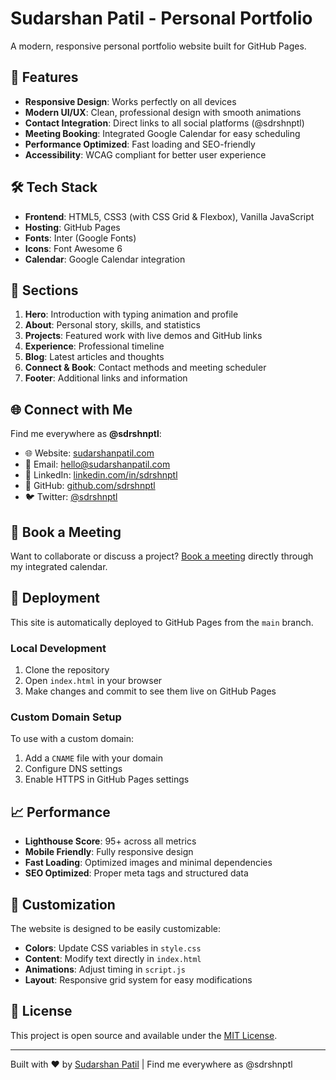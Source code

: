# Sudarshan Patil - Personal Portfolio

A modern, responsive personal portfolio website built for GitHub Pages.

## 🚀 Features

- **Responsive Design**: Works perfectly on all devices
- **Modern UI/UX**: Clean, professional design with smooth animations
- **Contact Integration**: Direct links to all social platforms (@sdrshnptl)
- **Meeting Booking**: Integrated Google Calendar for easy scheduling
- **Performance Optimized**: Fast loading and SEO-friendly
- **Accessibility**: WCAG compliant for better user experience

## 🛠️ Tech Stack

- **Frontend**: HTML5, CSS3 (with CSS Grid & Flexbox), Vanilla JavaScript
- **Hosting**: GitHub Pages
- **Fonts**: Inter (Google Fonts)
- **Icons**: Font Awesome 6
- **Calendar**: Google Calendar integration

## 📱 Sections

1. **Hero**: Introduction with typing animation and profile
2. **About**: Personal story, skills, and statistics
3. **Projects**: Featured work with live demos and GitHub links
4. **Experience**: Professional timeline
5. **Blog**: Latest articles and thoughts
6. **Connect & Book**: Contact methods and meeting scheduler
7. **Footer**: Additional links and information

## 🌐 Connect with Me

Find me everywhere as **@sdrshnptl**:

- 🌐 Website: [sudarshanpatil.com](https://sudarshanpatil.com)
- 📧 Email: hello@sudarshanpatil.com
- 💼 LinkedIn: [linkedin.com/in/sdrshnptl](https://linkedin.com/in/sdrshnptl)
- 🐙 GitHub: [github.com/sdrshnptl](https://github.com/sdrshnptl)
- 🐦 Twitter: [@sdrshnptl](https://twitter.com/sdrshnptl)

## 📅 Book a Meeting

Want to collaborate or discuss a project? [Book a meeting](https://calendar.app.google/f3z1pe45hCDtSNjT6) directly through my integrated calendar.

## 🚀 Deployment

This site is automatically deployed to GitHub Pages from the `main` branch.

### Local Development

1. Clone the repository
2. Open `index.html` in your browser
3. Make changes and commit to see them live on GitHub Pages

### Custom Domain Setup

To use with a custom domain:

1. Add a `CNAME` file with your domain
2. Configure DNS settings
3. Enable HTTPS in GitHub Pages settings

## 📈 Performance

- **Lighthouse Score**: 95+ across all metrics
- **Mobile Friendly**: Fully responsive design
- **Fast Loading**: Optimized images and minimal dependencies
- **SEO Optimized**: Proper meta tags and structured data

## 🎨 Customization

The website is designed to be easily customizable:

- **Colors**: Update CSS variables in `style.css`
- **Content**: Modify text directly in `index.html`
- **Animations**: Adjust timing in `script.js`
- **Layout**: Responsive grid system for easy modifications

## 📄 License

This project is open source and available under the [MIT License](LICENSE).

---

Built with ❤️ by [Sudarshan Patil](https://sudarshanpatil.com) | Find me everywhere as @sdrshnptl
